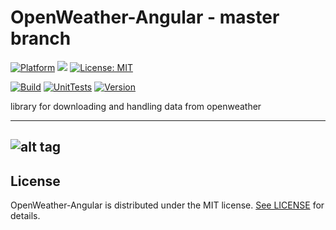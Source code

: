 # OpenWeather-Angular - master branch

[![Platform](https://img.shields.io/badge/platform-Angular-blue.svg)](https://angular.io/)
<a target="_blank" href="https://www.paypal.me/GuepardoApps" title="Donate using PayPal"><img src="https://img.shields.io/badge/paypal-donate-blue.svg" /></a>
[![License: MIT](https://img.shields.io/badge/License-MIT-blue.svg)](https://opensource.org/licenses/MIT)

[![Build](https://img.shields.io/badge/build-passing-green.svg)](src)
[![UnitTests](https://img.shields.io/badge/UnitTests-passing-green.svg)](src)
[![Version](https://img.shields.io/badge/version-v0.5.0.181101-green.svg)](src)

library for downloading and handling data from openweather

---
![alt tag](screenshots/img001.png)
---

## License

OpenWeather-Angular is distributed under the MIT license. [See LICENSE](LICENSE.md) for details.